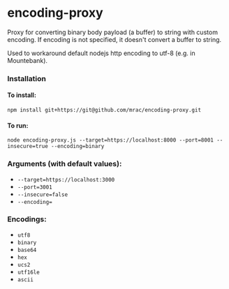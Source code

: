 # encoding-proxy

Proxy for converting binary body payload (a buffer) to string with custom encoding.
If encoding is not specified, it doesn't convert a buffer to string.

Used to workaround default nodejs http encoding to utf-8 (e.g. in Mountebank).

### Installation

#### To install:

```
npm install git+https://git@github.com/mrac/encoding-proxy.git
````

#### To run:

```
node encoding-proxy.js --target=https://localhost:8000 --port=8001 --insecure=true --encoding=binary
```

### Arguments (with default values):

 * `--target=https://localhost:3000`
 * `--port=3001`
 * `--insecure=false`
 * `--encoding=`

### Encodings:

 *  `utf8`
 *  `binary`
 *  `base64`
 *  `hex`
 *  `ucs2`
 *  `utf16le`
 *  `ascii`


